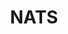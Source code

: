 ---
codehost: https://github.com/https://github.com/nats-io
logohandle: natsio
sort: nats
title: NATS
twitter: https://x.com/nats_io
website: https://nats.io/
---